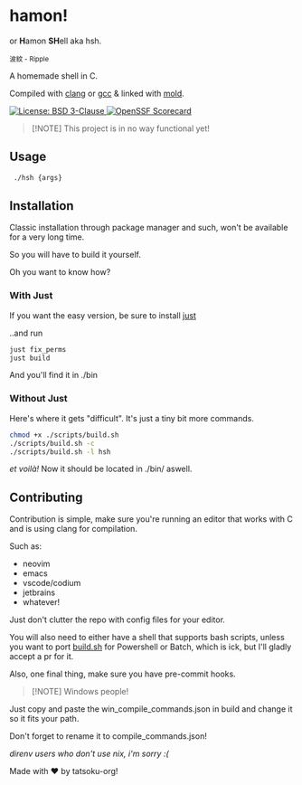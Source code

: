 # hamon!

or **H**amon **SH**ell aka hsh.

<sub> 波紋 - Ripple </sub>

A homemade shell in C.

Compiled with
[clang](https://github.com/llvm/llvm-project/tree/main/clang) or
[gcc](https://gcc.gnu.org) & linked with [mold](https://github.com/rui314/mold).


<a href="https://github.com/tatsoku/hamon/blob/main/LICENSE">
    <img src="https://img.shields.io/github/license/tatsoku/hamon?style=flat-square"
    alt="License: BSD 3-Clause" />
</a>
<a href="https://securityscorecards.dev/viewer/?uri=github.com/tatsoku/hamon">
    <img src="https://api.securityscorecards.dev/projects/github.com/tatsoku/hamon/badge?style=flat-square"
    alt="OpenSSF Scorecard" />
</a>

> \[!NOTE\]
> This project is in no way functional yet!

## Usage

```sh
 ./hsh {args}
```

## Installation

Classic installation through package manager and such, won't be available for a very long time.

So you will have to build it yourself.

Oh you want to know how?

### With Just

If you want the easy version, be sure to install [just](https://github.com/casey/just)

..and run

```sh
just fix_perms
just build
```

And you'll find it in ./bin

### Without Just

Here's where it gets "difficult". It's just a tiny bit more commands.

```sh
chmod +x ./scripts/build.sh
./scripts/build.sh -c
./scripts/build.sh -l hsh
```

_et voilà!_ Now it should be located in ./bin/ aswell.

## Contributing

Contribution is simple, make sure you're running an editor that works with C and is using clang for compilation.

Such as:

- neovim
- emacs
- vscode/codium
- jetbrains
- whatever!

Just don't clutter the repo with config files for your editor.

You will also need to either have a shell that supports bash scripts,
unless you want to port
[build.sh](https://github.com/tatsoku/hamon/blob/main/scripts/build.sh)
for Powershell or Batch,
which is ick, but I'll gladly accept a pr for it.

Also, one final thing, make sure you have pre-commit hooks.

> \[!NOTE\]
> Windows people!

Just copy and paste the win_compile_commands.json in build and change it so it fits your path.

Don't forget to rename it to compile_commands.json!

_direnv users who don't use nix, i'm sorry :(_

Made with :heart: by tatsoku-org!
